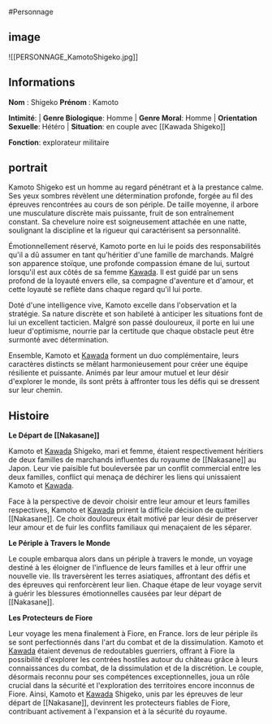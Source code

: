 #Personnage 

## image
![[PERSONNAGE_KamotoShigeko.jpg]]

## Informations
**Nom** : Shigeko 
**Prénom** : Kamoto 

**Intimité**: 
| **Genre Biologique**: Homme
| **Genre Moral**: Homme
| **Orientation Sexuelle**: Hétéro
| **Situation**: en couple avec [[Kawada Shigeko]]

**Fonction**: explorateur militaire

## portrait
Kamoto Shigeko est un homme au regard pénétrant et à la prestance calme. Ses yeux sombres révèlent une détermination profonde, forgée au fil des épreuves rencontrées au cours de son périple. De taille moyenne, il arbore une musculature discrète mais puissante, fruit de son entraînement constant. Sa chevelure noire est soigneusement attachée en une natte, soulignant la discipline et la rigueur qui caractérisent sa personnalité.

Émotionnellement réservé, Kamoto porte en lui le poids des responsabilités qu'il a dû assumer en tant qu'héritier d'une famille de marchands. Malgré son apparence stoïque, une profonde compassion émane de lui, surtout lorsqu'il est aux côtés de sa femme [Kawada](Kawada%20Shigeko.md). Il est guidé par un sens profond de la loyauté envers elle, sa compagne d'aventure et d'amour, et cette loyauté se reflète dans chaque regard qu'il lui porte.

Doté d'une intelligence vive, Kamoto excelle dans l'observation et la stratégie. Sa nature discrète et son habileté à anticiper les situations font de lui un excellent tacticien. Malgré son passé douloureux, il porte en lui une lueur d'optimisme, nourrie par la certitude que chaque obstacle peut être surmonté avec détermination.

Ensemble, Kamoto et [Kawada](Kawada%20Shigeko.md) forment un duo complémentaire, leurs caractères distincts se mêlant harmonieusement pour créer une équipe résiliente et puissante. Animés par leur amour mutuel et leur désir d'explorer le monde, ils sont prêts à affronter tous les défis qui se dressent sur leur chemin.

## Histoire
**Le Départ de [[Nakasane]]**

Kamoto et [Kawada](Kawada%20Shigeko.md) Shigeko, mari et femme, étaient respectivement héritiers de deux familles de marchands influentes du royaume de [[Nakasane]] au Japon. Leur vie paisible fut bouleversée par un conflit commercial entre les deux familles, conflict qui menaça de déchirer les liens qui unissaient Kamoto et [Kawada](Kawada%20Shigeko.md).

Face à la perspective de devoir choisir entre leur amour et leurs familles respectives, Kamoto et [Kawada](Kawada%20Shigeko.md) prirent la difficile décision de quitter [[Nakasane]]. Ce choix douloureux était motivé par leur désir de préserver leur amour et de fuir les conflits familiaux qui menaçaient de les séparer.

**Le Périple à Travers le Monde**

Le couple embarqua alors dans un périple à travers le monde, un voyage destiné à les éloigner de l'influence de leurs familles et à leur offrir une nouvelle vie. Ils traversèrent les terres asiatiques, affrontant des défis et des épreuves qui renforcèrent leur lien. Chaque étape de leur voyage servit à guérir les blessures émotionnelles causées par leur départ de [[Nakasane]].

**Les Protecteurs de Fiore**

Leur voyage les mena finalement à Fiore, en France. lors de leur périple ils se sont perfectionnés dans l'art du combat et de la dissimulation. Kamoto et [Kawada](Kawada%20Shigeko.md) étaient devenus de redoutables guerriers, offrant à Fiore la possibilité d'explorer les contrées hostiles autour du château grâce à leurs connaissances du combat, de la dissimulation et de la discrétion. Le couple, désormais reconnu pour ses compétences exceptionnelles, joua un rôle crucial dans la sécurité et l'exploration des territoires encore inconnus de Fiore. Ainsi, Kamoto et [Kawada](Kawada%20Shigeko.md) Shigeko, unis par les épreuves de leur départ de [[Nakasane]], devinrent les protecteurs fiables de Fiore, contribuant activement à l'expansion et à la sécurité du royaume.